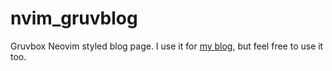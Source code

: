 # nvim_gruvblog

Gruvbox Neovim styled blog page. I use it for [my blog](https://www.oliverdzedou.com), but feel free to use it too. 
